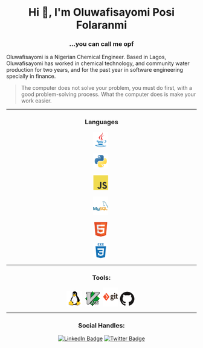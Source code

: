 <h1 align="center">Hi 👋, I'm Oluwafisayomi Posi Folaranmi</h1>
<h3 align="center">...you can call me opf</h3>

<p align="left">Oluwafisayomi is a Nigerian Chemical Engineer. Based in Lagos, Oluwafisayomi has worked in chemical technology, and community water production for two years, and for the past year in software engineering specially in finance.</p>

> The computer does not solve your problem, you must do first, with a good problem-solving process. What the computer does is make your work easier.

<hr/>

<div align="center"><h3><b>Languages</b></h3></div>
<div align="center">
  <!-- Java -->
  <img src="https://github.com/devicons/devicon/blob/master/icons/java/java-original.svg" title="Java" alt="Java" width="40" height="40"/>&nbsp;

  <!-- Python -->
  <img src="https://github.com/devicons/devicon/blob/master/icons/python/python-original.svg" title="Python" alt="Python" width="40" height="40"/>&nbsp;
  <!-- JavaScript -->
  <img src="https://github.com/devicons/devicon/blob/master/icons/javascript/javascript-original.svg" title="JavaScript" alt="JavaScript" width="40" height="40"/>&nbsp;

  <!-- SQL -->
  <img src="https://github.com/devicons/devicon/blob/master/icons/mysql/mysql-original-wordmark.svg" title="MySQL"  alt="MySQL" width="40" height="50"/>&nbsp;
  <!-- HTML -->
  <img src="https://github.com/devicons/devicon/blob/master/icons/html5/html5-original.svg" title="HTML5" alt="HTML" width="40" height="40"/>&nbsp;                                                         
  <!-- CSS3 -->
  <img src="https://github.com/devicons/devicon/blob/master/icons/css3/css3-plain-wordmark.svg"  title="CSS3" alt="CSS" width="40" height="40"/>&nbsp;
</div>

<hr> 

<div align="center"><h3><b>Tools:</b></h3></div>
<div align="center">
  <!-- Linux -->
  <img src="https://github.com/devicons/devicon/blob/master/icons/linux/linux-original.svg" title="Linux" alt="Linux" width="40" height="40"/>&nbsp;
  <!-- Vim -->
  <img src="https://github.com/devicons/devicon/blob/master/icons/vim/vim-original.svg" title="vim" alt="vim" width="40" height="40"/>&nbsp;                                              
  <!-- Git -->
  <img src="https://github.com/devicons/devicon/blob/master/icons/git/git-original-wordmark.svg" title="Git" alt="Git" width="40" height="50"/>                                                             
  <!-- Github -->
  <img src="https://github.com/devicons/devicon/blob/master/icons/github/github-original.svg" title="github" alt="github"  width="40" height="40"/>&nbsp;
</div>

<hr/> 

<div align="center"><h3><b>Social Handles:</b></h3></div>
<div align="center" id="badges">
  <a href="https://www.linkedin.com/in/oluwafisayomi-folaranmi-a6a478205">
    <img src="https://img.shields.io/badge/LinkedIn-blue?style=for-the-badge&logo=linkedin&logoColor=white" alt="LinkedIn Badge"/></a>
  <a href="https://twitter.com/oluwafisayomif6?t=UER8RwKUILjncRTlcvPcHQ&s=09">
    <img src="https://img.shields.io/badge/Twitter-blue?style=for-the-badge&logo=twitter&logoColor=white" alt="Twitter Badge"/></a>
</div>
